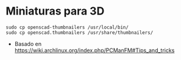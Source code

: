 Miniaturas para 3D
==================

~~~
sudo cp openscad-thumbnailers /usr/local/bin/
sudo cp openscad.thumbnailers /usr/share/thumbnailers/
~~~

* Basado en https://wiki.archlinux.org/index.php/PCManFM#Tips_and_tricks
